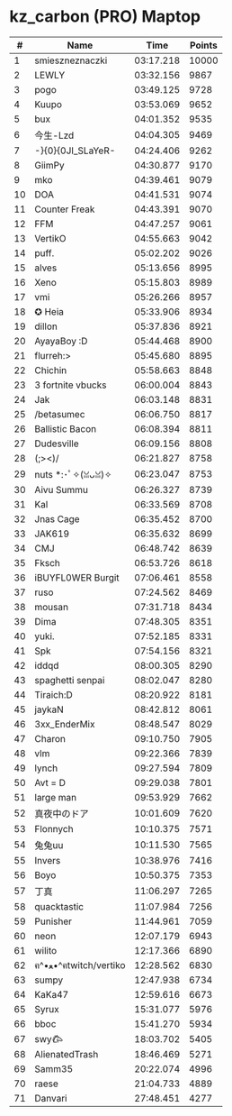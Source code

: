 # kz_carbon (PRO) Maptop

|  # | Name | Time | Points |
|-------------- | -------------- | -------------- | -------------- | 
| 1 | smieszneznaczki | 03:17.218 | 10000 | 
| 2 | LEWLY | 03:32.156 | 9867 | 
| 3 | pogo | 03:49.125 | 9728 | 
| 4 | Kuupo | 03:53.069 | 9652 | 
| 5 | bux | 04:01.352 | 9535 | 
| 6 | 今生-Lzd | 04:04.305 | 9469 | 
| 7 | -}{0}{0JI_SLaYeR- | 04:24.406 | 9262 | 
| 8 | GiimPy | 04:30.877 | 9170 | 
| 9 | mko | 04:39.461 | 9079 | 
| 10 | DOA | 04:41.531 | 9074 | 
| 11 | Counter Freak | 04:43.391 | 9070 | 
| 12 | FFM | 04:47.257 | 9061 | 
| 13 | VertikO | 04:55.663 | 9042 | 
| 14 | puff. | 05:02.202 | 9026 | 
| 15 | alves | 05:13.656 | 8995 | 
| 16 | Xeno | 05:15.803 | 8989 | 
| 17 | vmi | 05:26.266 | 8957 | 
| 18 | ✪ Heia | 05:33.906 | 8934 | 
| 19 | dillon | 05:37.836 | 8921 | 
| 20 | AyayaBoy :D | 05:44.468 | 8900 | 
| 21 | flurreh:> | 05:45.680 | 8895 | 
| 22 | Chichin | 05:58.663 | 8848 | 
| 23 | 3 fortnite vbucks | 06:00.004 | 8843 | 
| 24 | Jak | 06:03.148 | 8831 | 
| 25 | /betasumec | 06:06.750 | 8817 | 
| 26 | Ballistic Bacon | 06:08.394 | 8811 | 
| 27 | Dudesville | 06:09.156 | 8808 | 
| 28 | (;><)/ | 06:21.827 | 8758 | 
| 29 | nuts *:･ﾟ✧(ꈍᴗꈍ)✧ | 06:23.047 | 8753 | 
| 30 | Aivu Summu | 06:26.327 | 8739 | 
| 31 | Kal | 06:33.569 | 8708 | 
| 32 | Jnas Cage | 06:35.452 | 8700 | 
| 33 | JAK619 | 06:35.632 | 8699 | 
| 34 | CMJ | 06:48.742 | 8639 | 
| 35 | Fksch | 06:53.726 | 8618 | 
| 36 | iBUYFL0WER Burgit | 07:06.461 | 8558 | 
| 37 | ruso | 07:24.562 | 8469 | 
| 38 | mousan | 07:31.718 | 8434 | 
| 39 | Dima | 07:48.305 | 8351 | 
| 40 | yuki. | 07:52.185 | 8331 | 
| 41 | Spk | 07:54.156 | 8321 | 
| 42 | iddqd | 08:00.305 | 8290 | 
| 43 | spaghetti senpai | 08:02.047 | 8280 | 
| 44 | Tiraich:D | 08:20.922 | 8181 | 
| 45 | jaykaN | 08:42.812 | 8061 | 
| 46 | 3xx_EnderMix | 08:48.547 | 8029 | 
| 47 | Charon | 09:10.750 | 7905 | 
| 48 | vlm | 09:22.366 | 7839 | 
| 49 | lynch | 09:27.594 | 7809 | 
| 50 | Avt = D | 09:29.038 | 7801 | 
| 51 | large man | 09:53.929 | 7662 | 
| 52 | 真夜中のドア | 10:01.609 | 7620 | 
| 53 | Flonnych | 10:10.375 | 7571 | 
| 54 | 兔兔uu | 10:11.530 | 7565 | 
| 55 | Invers | 10:38.976 | 7416 | 
| 56 | Boyo | 10:50.375 | 7353 | 
| 57 | 丁真 | 11:06.297 | 7265 | 
| 58 | quacktastic | 11:07.984 | 7256 | 
| 59 | Punisher | 11:44.961 | 7059 | 
| 60 | neon | 12:07.179 | 6943 | 
| 61 | wilito | 12:17.366 | 6890 | 
| 62 | ฅ^•ﻌ•^ฅtwitch/vertiko | 12:28.562 | 6830 | 
| 63 | sumpy | 12:47.938 | 6734 | 
| 64 | KaKa47 | 12:59.616 | 6673 | 
| 65 | Syrux | 15:31.077 | 5976 | 
| 66 | bboc | 15:41.270 | 5934 | 
| 67 | swy𐂃 | 18:03.702 | 5405 | 
| 68 | AlienatedTrash | 18:46.469 | 5271 | 
| 69 | Samm35 | 20:22.074 | 4996 | 
| 70 | raese | 21:04.733 | 4889 | 
| 71 | Danvari | 27:48.451 | 4277 | 

